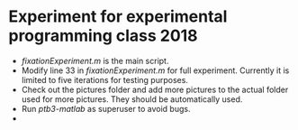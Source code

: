 # Experiment for experimental programming class 2018

* *fixationExperiment.m* is the main script.
* Modify line 33 in *fixationExperiment.m* for full experiment. Currently it is limited to five iterations for testing purposes.
* Check out the pictures folder and add more pictures to the actual folder used for more pictures. They should be automatically used.
* Run *ptb3-matlab* as superuser to avoid bugs.
*  

